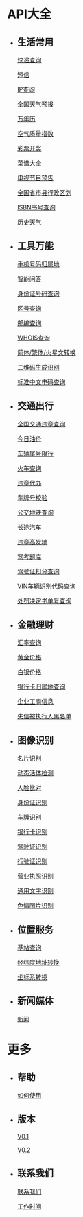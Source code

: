 <!DOCTYPE html>
<html>
<head>
  <meta charset="utf-8">
  <title>api接口大全，免费数据接口大全列表-进制数据</title>
  <meta name="keywords" content="api接口大全,数据接口大全">
  <meta name="descrption" content="进制数据精心制作API接口大全，其中包括生活常用、工具万能、交通出行、金融理财、图像识别、位置服务、新闻媒体等大类数据接口，提供较为全面的免费数据接口大全，方便开发者查找所需的API数据接口，节省开发成本是时间。">
  <link rel="stylesheet" type="text/css" href="./css/reset.css">
  <link rel="stylesheet" type="text/css" href="./css/css.css">
</head>
<body>

<div class="leftmenu menu">
  <div class="hidden">
    <h1>API大全</h1>
    <ul>
      <li class="active">
        <h2>生活常用</h2>
        <p class="active"><a href="#1_1">快递查询</a></p>
        <p><a href="#1_2">短信</a></p>
        <p><a href="#1_3">IP查询</a></p>
        <p><a href="#1_4">全国天气预报</a></p>
        <p><a href="#1_5">万年历</a></p>
        <p><a href="#1_6">空气质量指数</a></p>
        <p><a href="#1_7">彩票开奖</a></p>
        <p><a href="#1_8">菜谱大全</a></p>
        <p><a href="#1_9">电视节目预告</a></p>
        <p><a href="#1_10">全国省市县行政区划</a></p>
        <p><a href="#1_11">ISBN书号查询</a></p>
        <p><a href="#1_12">历史天气</a></p>
      </li>
      <li>
        <h2>工具万能</h2>
        <p class="active"><a href="#2_1">手机号码归属地</a></p>
        <p><a href="#2_2">智能问答</a></p>
        <p><a href="#2_3">身份证号码查询</a></p>
        <p><a href="#2_4">区号查询</a></p>
        <p><a href="#2_5">邮编查询</a></p>
        <p><a href="#2_6">WHOIS查询</a></p>
        <p><a href="#2_7">简体/繁体/火星文转换</a></p>
        <p><a href="#2_8">二维码生成识别</a></p>
        <p><a href="#2_9">标准中文电码查询</a></p>
      </li>
       <li>
        <h2>交通出行</h2>
        <p class="active"><a href="#3_1">全国交通违章查询</a></p>
        <p><a href="#3_2">今日油价</a></p>
        <p><a href="#3_3">车辆尾号限行</a></p>
        <p><a href="#3_4">火车查询</a></p>
        <p><a href="#3_5">违章代办</a></p>
        <p><a href="#3_6">车牌号校验</a></p>
        <p><a href="#3_7">公交地铁查询</a></p>
        <p><a href="#3_8">长途汽车</a></p>
        <p><a href="#3_9">违章高发地</a></p>
        <p><a href="#3_10">驾考题库</a></p>
        <p><a href="#3_11">驾驶证扣分查询</a></p>
        <p><a href="#3_12">VIN车辆识别代码查询</a></p>
        <p><a href="#3_13">处罚决定书单号查询</a></p>
      </li>
      <li>
        <h2>金融理财</h2>
        <p class="active"><a href="#4_1">汇率查询</a></p>
        <p><a href="#4_2">黄金价格</a></p>
        <p><a href="#4_3">白银价格</a></p>
        <p><a href="#4_4">银行卡归属地查询</a></p>
        <p><a href="#4_5">企业工商信息</a></p>
        <p><a href="#4_6">失信被执行人黑名单</a></p>
      </li>
      <li>
        <h2>图像识别</h2>
        <p class="active"><a href="#5_1">名片识别</a></p>
        <p><a href="#5_2">动态活体检测</a></p>
        <p><a href="#5_3">人脸比对</a></p>
        <p><a href="#5_4">身份证识别</a></p>
        <p><a href="#5_5">车牌识别</a></p>
        <p><a href="#5_6">银行卡识别</a></p>
        <p><a href="#5_7">驾驶证识别</a></p>
        <p><a href="#5_8">行驶证识别</a></p>
        <p><a href="#5_9">营业执照识别</a></p>
        <p><a href="#5_10">通用文字识别</a></p>
        <p><a href="#5_11">色情图片识别</a></p>
      </li>
      <li>
        <h2>位置服务</h2>
        <p class="active"><a href="#6_1">基站查询</a></p>
        <p><a href="#6_2">经纬度地址转换</a></p>
        <p><a href="#6_3">坐标系转换</a></p>
      </li>
      <li>
        <h2>新闻媒体</h2>
        <p class="active"><a href="#7_1">新闻</a></p>
      </li>
    </ul>
  </div>
  <div class="hidden">
    <h1>更多</h1>
    <ul>
      <li class="active">
        <h2>帮助</h2>
        <p class="active"><a href="#1_1">如何使用</a></p>
      </li>
      <li>
        <h2>版本</h2>
        <p class="active"><a href="#2_1">V0.1</a></p>
        <p><a href="#2_2">V0.2</a></p>
      </li>
       <li>
        <h2>联系我们</h2>
        <p class="active"><a href="#3_1">联系我们</a></p>
        <p><a href="#2_2">工作时间</a></p>
      </li>
    </ul>
  </div>
</div>

<script type="text/javascript">
  $(document).ready(function(){

     function getMd(path, file, fn) {
      $.ajax({
        url: './md/' + path + '/' + file,
        type: "get",
        success: function (data) {
          fn(data)
        }
      })
    }

    $('.leftmenu li p').click(function(e){
      $(this).addClass('active').siblings('p').removeClass('active')
      $('.srch .pos').hide()
      $('.search').val('')
      e.stopPropagation()
    })
    $('.leftmenu li').click(function(){
      var i = $(this).parents('.hidden').index()
      var index = $(this).index() + 1
      var path = i == 0 ? 'index' : 'more'
      getMd(path, index + '.md', function(data){
        $("#mdcontent").html(data);
        $('pre code').each(function(i, block) {
          hljs.highlightBlock(block);
        });
      })
      $(this).addClass('active').siblings('li').removeClass('active')
    })
  })
</script>
</body>
</html>